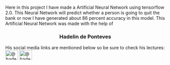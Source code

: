 Here in this project I have made a Artificial Neural Network using tensorflow 2.0.
This Neural Network will predict whether a person is going to quit the bank or now
I have generated about 86 percent accuracy in this model.
This Artificial Neural Network was made with the help of 
<h3 align="center">Hadelin de Ponteves</h3>
His social media links are mentioned below so be sure to check his lectures:
<br>
<a href="https://twitter.com/@hadelinponteves" target="blank"><img align="center" src="https://raw.githubusercontent.com/rahuldkjain/github-profile-readme-generator/master/src/images/icons/Social/twitter.svg" alt="@hadelinponteves" height="30" width="40" /></a>
<a href="https://instagram.com/@hadelindeponteves" target="blank"><img align="center" src="https://raw.githubusercontent.com/rahuldkjain/github-profile-readme-generator/master/src/images/icons/Social/instagram.svg" alt="@hadelindeponteves" height="30" width="40" /></a>
</p>
